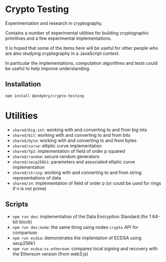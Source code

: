 # Crypto Testing

Experimentation and research in cryptography.

Contains a number of experimental utilities for building cryptographic primitives and
a few experimental implementations.

It is hoped that some of the items here will be useful for other people who are also
studying cryptography in a JavaScript context.

In particular the implementations, computation algorithms and tests could be useful to help
improve understanding.

## Installation

`npm install @andybry/crypto-testing`

# Utilities

- `shared/big-int`: working with and converting to and from big ints
- `shared/bit`: working with and converting to and from bits
- `shared/byte`: working with and converting to and from bytes
- `shared/curve`: elliptic curve implementation
- `shared/fp2`: implementation of field of order p squared
- `shared/random`: secure random generators
- `shared/secp256k1`: parameters and associated elliptic curve implementation
- `shared/string`: working with and converting to and from string representations of data
- `shared/zn`: implementation of field of order p (or could be used for rings if n is not prime)

## Scripts

- `npm run des`: implementation of the Data Encryption Standard (for 1 64-bit block)
- `npm run des:node`: the same thing using nodes `crypto` API for comparison
- `npm run ecdsa`: demonstrates the implentation of ECDSA using secp256k1
- `npm run ecdsa:vs-ethereum`: compares local signing and recovery with the Ethereum version (from web3.js)